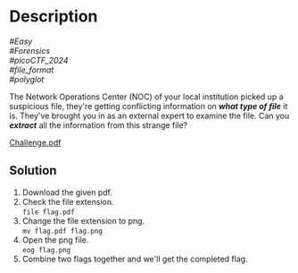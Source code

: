 # Description

_#Easy_<br>
_#Forensics_<br>
_#picoCTF_2024_<br>
_#file_format_<br>
_#polyglot_<br>

The Network Operations Center (NOC) of your local institution picked up a suspicious file, they're getting conflicting information on ***what type of file*** it is. They've brought you in as an external expert to examine the file. Can you ***extract*** all the information from this strange file?

[Challenge.pdf](Secret-of-the-Polyglot.pdf)

## Solution

1. Download the given pdf.
2. Check the file extension.<br>
   `file flag.pdf`
3. Change the file extension to png.<br>
   `mv flag.pdf flag.png`
4. Open the png file.<br>
   `eog flag.png`
5. Combine two flags together and we'll get the completed flag.<br>
